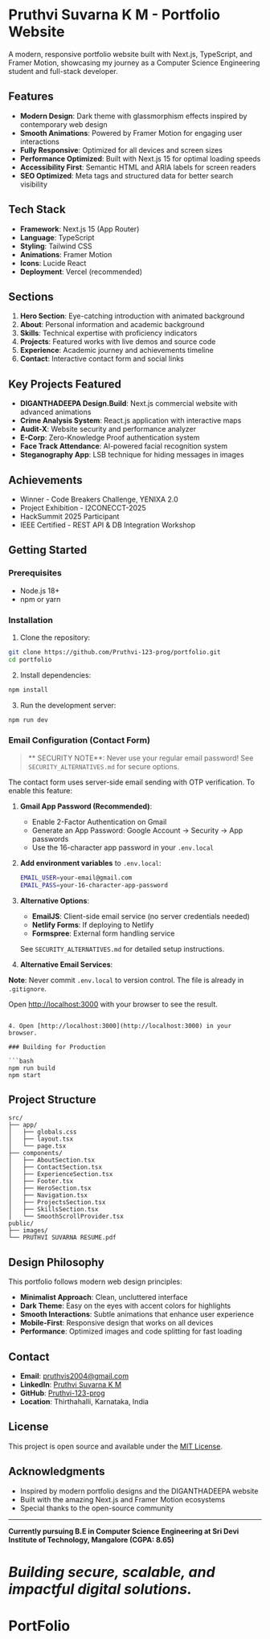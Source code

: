 # Pruthvi Suvarna K M - Portfolio Website

A modern, responsive portfolio website built with Next.js, TypeScript, and Framer Motion, showcasing my journey as a Computer Science Engineering student and full-stack developer.

##  Features

- **Modern Design**: Dark theme with glassmorphism effects inspired by contemporary web design
- **Smooth Animations**: Powered by Framer Motion for engaging user interactions
- **Fully Responsive**: Optimized for all devices and screen sizes
- **Performance Optimized**: Built with Next.js 15 for optimal loading speeds
- **Accessibility First**: Semantic HTML and ARIA labels for screen readers
- **SEO Optimized**: Meta tags and structured data for better search visibility

##  Tech Stack

- **Framework**: Next.js 15 (App Router)
- **Language**: TypeScript
- **Styling**: Tailwind CSS
- **Animations**: Framer Motion
- **Icons**: Lucide React
- **Deployment**: Vercel (recommended)

##  Sections

1. **Hero Section**: Eye-catching introduction with animated background
2. **About**: Personal information and academic background
3. **Skills**: Technical expertise with proficiency indicators
4. **Projects**: Featured works with live demos and source code
5. **Experience**: Academic journey and achievements timeline
6. **Contact**: Interactive contact form and social links

##  Key Projects Featured

- **DIGANTHADEEPA Design.Build**: Next.js commercial website with advanced animations
- **Crime Analysis System**: React.js application with interactive maps
- **Audit-X**: Website security and performance analyzer
- **E-Corp**: Zero-Knowledge Proof authentication system
- **Face Track Attendance**: AI-powered facial recognition system
- **Steganography App**: LSB technique for hiding messages in images

##  Achievements

- Winner - Code Breakers Challenge, YENIXA 2.0
- Project Exhibition - I2CONECCT-2025
- HackSummit 2025 Participant
- IEEE Certified - REST API & DB Integration Workshop

##  Getting Started

### Prerequisites

- Node.js 18+ 
- npm or yarn

### Installation

1. Clone the repository:
```bash
git clone https://github.com/Pruthvi-123-prog/portfolio.git
cd portfolio
```

2. Install dependencies:
```bash
npm install
```

3. Run the development server:
```bash
npm run dev
```

###  Email Configuration (Contact Form)

> ** SECURITY NOTE**: Never use your regular email password! See `SECURITY_ALTERNATIVES.md` for secure options.

The contact form uses server-side email sending with OTP verification. To enable this feature:

1. **Gmail App Password (Recommended)**:
   - Enable 2-Factor Authentication on Gmail
   - Generate an App Password: Google Account → Security → App passwords
   - Use the 16-character app password in your `.env.local`

2. **Add environment variables** to `.env.local`:
   ```bash
   EMAIL_USER=your-email@gmail.com
   EMAIL_PASS=your-16-character-app-password
   ```

3. **Alternative Options**: 
   - **EmailJS**: Client-side email service (no server credentials needed)
   - **Netlify Forms**: If deploying to Netlify
   - **Formspree**: External form handling service
   
   See `SECURITY_ALTERNATIVES.md` for detailed setup instructions.

4. **Alternative Email Services**:

**Note**: Never commit `.env.local` to version control. The file is already in `.gitignore`.

Open [http://localhost:3000](http://localhost:3000) with your browser to see the result.
```

4. Open [http://localhost:3000](http://localhost:3000) in your browser.

### Building for Production

```bash
npm run build
npm start
```

##  Project Structure

```
src/
├── app/
│   ├── globals.css
│   ├── layout.tsx
│   └── page.tsx
├── components/
│   ├── AboutSection.tsx
│   ├── ContactSection.tsx
│   ├── ExperienceSection.tsx
│   ├── Footer.tsx
│   ├── HeroSection.tsx
│   ├── Navigation.tsx
│   ├── ProjectsSection.tsx
│   ├── SkillsSection.tsx
│   └── SmoothScrollProvider.tsx
public/
├── images/
└── PRUTHVI SUVARNA RESUME.pdf
```

##  Design Philosophy

This portfolio follows modern web design principles:

- **Minimalist Approach**: Clean, uncluttered interface
- **Dark Theme**: Easy on the eyes with accent colors for highlights
- **Smooth Interactions**: Subtle animations that enhance user experience
- **Mobile-First**: Responsive design that works on all devices
- **Performance**: Optimized images and code splitting for fast loading

##  Contact

- **Email**: pruthvis2004@gmail.com
- **LinkedIn**: [Pruthvi Suvarna K M](https://www.linkedin.com/in/pruthvi-suvarna-k-m)
- **GitHub**: [Pruthvi-123-prog](https://github.com/Pruthvi-123-prog)
- **Location**: Thirthahalli, Karnataka, India

##  License

This project is open source and available under the [MIT License](LICENSE).

##  Acknowledgments

- Inspired by modern portfolio designs and the DIGANTHADEEPA website
- Built with the amazing Next.js and Framer Motion ecosystems
- Special thanks to the open-source community

---

**Currently pursuing B.E in Computer Science Engineering at Sri Devi Institute of Technology, Mangalore (CGPA: 8.65)**

*Building secure, scalable, and impactful digital solutions.*
=======
# PortFolio

